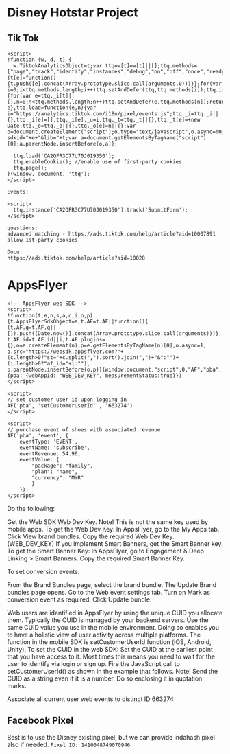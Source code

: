 # Disney Hotstar Project

## Tik Tok

```
<script>
!function (w, d, t) {
  w.TiktokAnalyticsObject=t;var ttq=w[t]=w[t]||[];ttq.methods=["page","track","identify","instances","debug","on","off","once","ready","alias","group","enableCookie","disableCookie"],ttq.setAndDefer=function(t,e){t[e]=function(){t.push([e].concat(Array.prototype.slice.call(arguments,0)))}};for(var i=0;i<ttq.methods.length;i++)ttq.setAndDefer(ttq,ttq.methods[i]);ttq.instance=function(t){for(var e=ttq._i[t]||[],n=0;n<ttq.methods.length;n++)ttq.setAndDefer(e,ttq.methods[n]);return e},ttq.load=function(e,n){var i="https://analytics.tiktok.com/i18n/pixel/events.js";ttq._i=ttq._i||{},ttq._i[e]=[],ttq._i[e]._u=i,ttq._t=ttq._t||{},ttq._t[e]=+new Date,ttq._o=ttq._o||{},ttq._o[e]=n||{};var o=document.createElement("script");o.type="text/javascript",o.async=!0,o.src=i+"?sdkid="+e+"&lib="+t;var a=document.getElementsByTagName("script")[0];a.parentNode.insertBefore(o,a)};

  ttq.load('CA2QFR3C77U70J019350');
  ttq.enableCookie(); //enable use of first-party cookies
  ttq.page();
}(window, document, 'ttq');
</script>

Events:

<script>
  ttq.instance('CA2QFR3C77U70J019350').track('SubmitForm');
</script>

questions:
advanced matching - https://ads.tiktok.com/help/article?aid=10007891
allow 1st-party cookies

Docu:
https://ads.tiktok.com/help/article?aid=10028
```

# AppsFlyer

```
<!-- AppsFlyer web SDK -->
<script>
!function(t,e,n,s,a,c,i,o,p){t.AppsFlyerSdkObject=a,t.AF=t.AF||function(){
(t.AF.q=t.AF.q||[]).push([Date.now()].concat(Array.prototype.slice.call(arguments)))},
t.AF.id=t.AF.id||i,t.AF.plugins={},o=e.createElement(n),p=e.getElementsByTagName(n)[0],o.async=1,
o.src="https://websdk.appsflyer.com?"+(c.length>0?"st="+c.split(",").sort().join(",")+"&":"")+(i.length>0?"af_id="+i:""),
p.parentNode.insertBefore(o,p)}(window,document,"script",0,"AF","pba",{pba: {webAppId: "WEB_DEV_KEY", measurementStatus:true}})
</script>
```
```
<script>
// set customer user id upon logging in
AF('pba', 'setCustomerUserId' , '663274')
</script>
```

```
<script>
// purchase event of shoes with associated revenue
AF('pba', 'event', {
    eventType: 'EVENT',
    eventName: 'subscribe',
    eventRevenue: 54.90,
    eventValue: {
        "package": "family",
        "plan": "name",
        "currency": "MYR"
        }
    });
</script>
```


Do the following: 

Get the Web SDK Web Dev Key. Note! This is not the same key used by mobile apps.
To get the Web Dev Key: 
In AppsFlyer, go to the My Apps tab.
Click View brand bundles.
Copy the required Web Dev Key. (WEB_DEV_KEY)
If you implement Smart Banners, get the Smart Banner key. 
To get the Smart Banner Key:
In AppsFlyer, go to Engagement & Deep Linking > Smart Banners.
Copy the required Smart Banner Key. 


To set conversion events:

From the Brand Bundles page, select the brand bundle.
The Update Brand bundles page opens.
Go to the Web event settings tab.
Turn on Mark as conversion event as required.
Click Update bundle.

Web users are identified in AppsFlyer by using the unique CUID you allocate them. Typically the CUID is managed by your backend servers. 
Use the same CUID value you use in the mobile environment. Doing so enables you to have a holistic view of user activity across multiple platforms. The function in the mobile SDK is setCustomerUserId function (iOS, Android, Unity).
To set the CUID in the web SDK:
Set the CUID at the earliest point that you have access to it. Most times this means you need to wait for the user to identify via login or sign up.
Fire the JavaScript call to setCustomerUserId() as shown in the example that follows. 
Note! Send the CUID as a string even if it is a number. Do so enclosing it in quotation marks.

Associate all current user web events to distinct ID 663274 

## Facebook Pixel

Best is to use the Disney existing pixel, but we can provide indahash pixel also if needed.
`Pixel ID: 1410048749070946`

